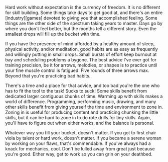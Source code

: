 Hard work without expectation is the currency of freedom. It is no different for skill building. Some things take days to get good at, and there's an entire [industry][games] devoted to giving you that accomplished feeling. Some things are the other side of the spectrum taking years to master. Days go by where you don't feel better, but the months tell a different story. Even the smallest drops will fill up the bucket with time.

If you have the presence of mind afforded by a healthy amount of sleep, physical activity, and/or meditation, good habits are as easy as frequently and willingly putting in small drops. Small bursts of effort keep burnout at bay and scheduling problems a bygone. The best advice I've ever got for training precision, be it for arrows, melodies, or shapes is to practice until your fine muscle control is fatigued. Five rounds of three arrows max. Beyond that you're practicing bad habits.

There's a time and a place for that advice, and too bad you're the one who has to fit the tool to the task! Sucks to suck! Some skills benefit from dedicated larger contiguous chunks of time. Warming up with skills makes a world of difference. Programming, performing music, drawing, and many other skills benefit from giving yourself the time and environment to zone in. Zoning in is useful for producing content and practicing chunking the little skills, but it can be hard to zone in to do rote drills for tiny skills. Again, you'll have to figure out when either works, and the balance is personal.

Whatever way you fill your bucket, doesn't matter. If you got to first chair viola by talent or hard work, doesn't matter. If you became a serene woman by working on your flaws, that's commendable. If you've always had a knack for mechanics, cool. Don't be lulled away from great just because you're good. Either way, get to work so you can grin on your deathbed.
